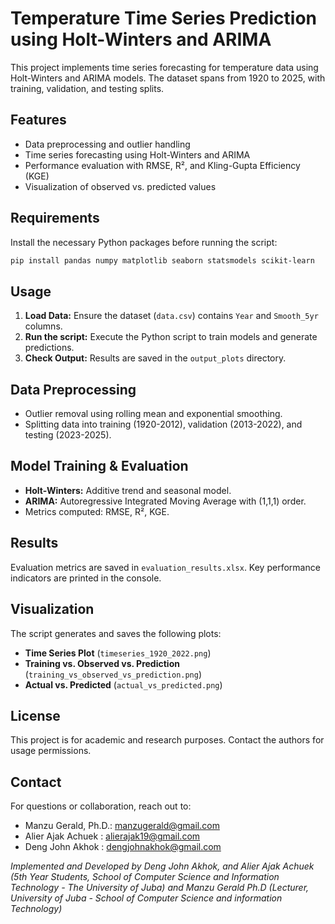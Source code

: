 # Temperature Time Series Prediction using Holt-Winters and ARIMA

This project implements time series forecasting for temperature data using Holt-Winters and ARIMA models. The dataset spans from 1920 to 2025, with training, validation, and testing splits.

## Features
- Data preprocessing and outlier handling
- Time series forecasting using Holt-Winters and ARIMA
- Performance evaluation with RMSE, R², and Kling-Gupta Efficiency (KGE)
- Visualization of observed vs. predicted values

## Requirements
Install the necessary Python packages before running the script:
```bash
pip install pandas numpy matplotlib seaborn statsmodels scikit-learn
```

## Usage
1. **Load Data:** Ensure the dataset (`data.csv`) contains `Year` and `Smooth_5yr` columns.
2. **Run the script:** Execute the Python script to train models and generate predictions.
3. **Check Output:** Results are saved in the `output_plots` directory.

## Data Preprocessing
- Outlier removal using rolling mean and exponential smoothing.
- Splitting data into training (1920-2012), validation (2013-2022), and testing (2023-2025).

## Model Training & Evaluation
- **Holt-Winters:** Additive trend and seasonal model.
- **ARIMA:** Autoregressive Integrated Moving Average with (1,1,1) order.
- Metrics computed: RMSE, R², KGE.

## Results
Evaluation metrics are saved in `evaluation_results.xlsx`. Key performance indicators are printed in the console.

## Visualization
The script generates and saves the following plots:
- **Time Series Plot** (`timeseries_1920_2022.png`)
- **Training vs. Observed vs. Prediction** (`training_vs_observed_vs_prediction.png`)
- **Actual vs. Predicted** (`actual_vs_predicted.png`)

## License
This project is for academic and research purposes. Contact the authors for usage permissions.

## Contact
For questions or collaboration, reach out to:
- Manzu Gerald, Ph.D.: manzugerald@gmail.com
- Alier Ajak Achuek : alierajak19@gmail.com
- Deng John Akhok : dengjohnakhok@gmail.com


*Implemented and Developed by Deng John Akhok, and Alier Ajak Achuek (5th Year Students, School of Computer Science and Information Technology - The University of Juba) and Manzu Gerald Ph.D (Lecturer, University of Juba - School of Computer Science and information Technology)*